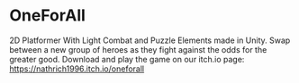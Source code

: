 # OneForAll
2D Platformer With Light Combat and Puzzle Elements made in Unity. Swap between a new group of heroes as they fight against the odds for the greater good.
Download and play the game on our itch.io page: https://nathrich1996.itch.io/oneforall
